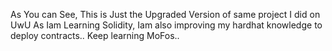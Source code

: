 As You can See,
This is Just the Upgraded Version of same project I did on UwU
As Iam Learning Solidity, Iam also improving my hardhat knowledge to deploy contracts..
Keep learning MoFos..
